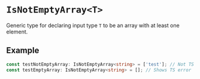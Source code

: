 # `IsNotEmptyArray<T>`

Generic type for declaring input type `T` to be an array with at least one element.

## Example

```ts
const testNotEmptyArray: IsNotEmptyArray<string> = ['test']; // Not TS error
const testEmptyArray: IsNotEmptyArray<string> = []; // Shows TS error
```
